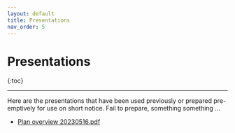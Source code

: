 ```yaml
---
layout: default
title: Presentations
nav_order: 5
---
```


# Presentations
{:toc}

---


Here are the presentations that have been used previously or prepared pre-emptively for use on short notice.
Fail to prepare, something something ...

* [Plan overview 20230516.pdf](20230516.pdf)
